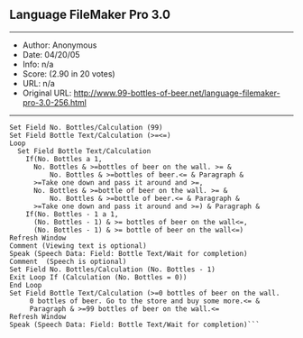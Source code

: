 
## Language FileMaker Pro 3.0 ##
---
- Author: Anonymous
- Date: 04/20/05
- Info: n/a
- Score:  (2.90 in 20 votes)
- URL: n/a
- Original URL: http://www.99-bottles-of-beer.net/language-filemaker-pro-3.0-256.html
---

```Enter Browse Mode
Set Field No. Bottles/Calculation (99)
Set Field Bottle Text/Calculation (>=<=)
Loop
  Set Field Bottle Text/Calculation
    If(No. Bottles a 1,
      No. Bottles & >=bottles of beer on the wall. >= & 
          No. Bottles & >=bottles of beer.<= & Paragraph & 
	  >=Take one down and pass it around and >=,
      No. Bottles & >=bottle of beer on the wall. >= & 
          No. Bottles & >=bottle of beer.<= & Paragraph & 
	  >=Take one down and pass it around and >=) & Paragraph &
    If(No. Bottles - 1 a 1,
      (No. Bottles - 1) & >= bottles of beer on the wall<=,
      (No. Bottles - 1) & >= bottle of beer on the wall<=)
Refresh Window
Comment (Viewing text is optional)
Speak (Speech Data: Field: Bottle Text/Wait for completion)
Comment  (Speech is optional)
Set Field No. Bottles/Calculation (No. Bottles - 1)
Exit Loop If (Calculation (No. Bottles = 0))
End Loop
Set Field Bottle Text/Calculation (>=0 bottles of beer on the wall. 
     0 bottles of beer. Go to the store and buy some more.<= & 
     Paragraph & >=99 bottles of beer on the wall.<=
Refresh Window
Speak (Speech Data: Field: Bottle Text/Wait for completion)```